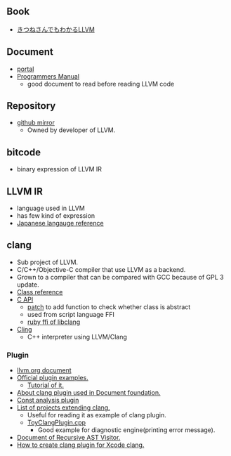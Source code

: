 ## Book
* [きつねさんでもわかるLLVM](http://tatsu-zine.com/books/llvm)

## Document
* [portal](http://llvm.org/docs/)
* [Programmers Manual](http://llvm.org/docs/ProgrammersManual.html)
  * good document to read before reading LLVM code

## Repository
* [github mirror](https://github.com/chapuni/llvm-project)
  * Owned by developer of LLVM.

## bitcode
* binary expression of LLVM IR

## LLVM IR
* language used in LLVM
* has few kind of expression
* [Japanese langauge reference](http://www.h3.dion.ne.jp/~mu-ra/llvm/LangRefJ.html)

## clang
* Sub project of LLVM.
* C/C++/Objective-C compiler that use LLVM as a backend.
* Grown to a compiler that can be compared with GCC because of GPL 3 update.
* [Class reference](http://clang.llvm.org/doxygen/classes.html)
* [C API](http://clang.llvm.org/doxygen/group__CINDEX.html)
  * [patch](http://www.mail-archive.com/cfe-commits@cs.uiuc.edu/msg43766.html) to add function to check whether class is abstract
  * used from script language FFI
  * [ruby ffi of libclang](http://rubydoc.info/gems/ffi-clang/frames)
* [Cling](http://root.cern.ch/drupal/content/cling)
  * C++ interpreter using LLVM/Clang

### Plugin
* [llvm.org document](http://clang.llvm.org/docs/ClangPlugins.html)
* [Official plugin examples.](https://github.com/llvm-mirror/clang/tree/master/examples)
  * [Tutorial of it.](http://kevinaboos.wordpress.com/2013/07/29/clang-tutorial-part-iii-plugin-example/)
* [About clang plugin used in Document foundation.](https://wiki.documentfoundation.org/Development/Clang_plugins)
* [Const analysis plugin](https://github.com/rizsotto/Constantine)
* [List of projects extending clang.](http://clang.llvm.org/docs/ExternalClangExamples.html)
  * Useful for reading it as example of clang plugin.
  * [ToyClangPlugin.cpp](https://github.com/AlexDenisov/ToyClangPlugin/blob/master/ToyClangPlugin.cpp)
    * Good example for diagnostic engine(printing error message).
* [Document of Recursive AST Visitor.](https://github.com/chapuni/llvm-project/blob/master/clang/docs/RAVFrontendAction.rst)
* [How to create clang plugin for Xcode clang.](http://railsware.com/blog/2014/02/28/creation-and-using-clang-plugin-with-xcode/)
